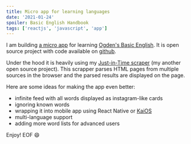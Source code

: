 ```yaml
---
title: Micro app for learning languages
date: '2021-01-24'
spoiler: Basic English Handbook
tags: ['reactjs', 'javascript', 'app']
---
```


I am building [a micro app](https://linguabook.github.io/) for learning [Ogden's Basic English](http://basic-english.org/).
It is open source project with code available on [github](https://github.com/linguabook/linguabook.github.io).

Under the hood it is heavily using my [Just-in-Time scraper](https://github.com/lingvograph/scraper) (my another open source project). This scrapper parses HTML pages from multiple sources in the browser and the parsed results are displayed on the page.

Here are some ideas for making the app even better:
* infinite feed with all words displayed as instagram-like cards
* ignoring known words
* wrapping it into mobile app using React Native or [KaiOS](https://www.kaiostech.com/)
* multi-language support
* adding more word lists for advanced users

Enjoy! EOF :smile:
